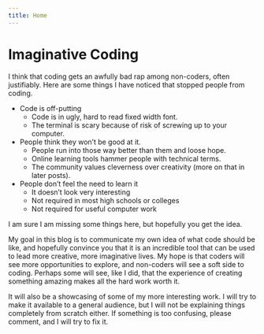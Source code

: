 ```yaml
---
title: Home
---
```


# Imaginative Coding

I think that coding gets an awfully bad rap among non-coders, often justifiably. Here are some things I have noticed that stopped people from coding.

* Code is off-putting
  * Code is in ugly, hard to read fixed width font.
  * The terminal is scary because of risk of screwing up to your computer.
* People think they won’t be good at it.
  * People run into those way better than them and loose hope.
  * Online learning tools hammer people with technical terms.
  * The community values cleverness over creativity (more on that in later posts).
* People don’t feel the need to learn it
  * It doesn’t look very interesting
  * Not required in most high schools or colleges
  * Not required for useful computer work

I am sure I am missing some things here, but hopefully you get the idea.

My goal in this blog is to communicate my own idea of what code should be like, and hopefully convince you that it is an incredible tool that can be used to lead more creative, more imaginative lives. My hope is that coders will see more opportunities to explore, and non-coders will see a soft side to coding. Perhaps some will see, like I did, that the experience of creating something amazing makes all the hard work worth it.

It will also be a showcasing of some of my more interesting work. I will try to make it available to a general audience, but I will not be explaining things completely from scratch either. If something is too confusing, please comment, and I will try to fix it.
